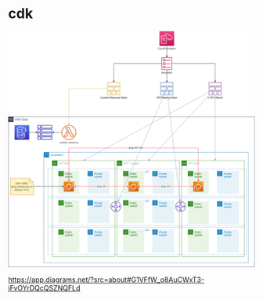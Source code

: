 # cdk

![Alt text](blog.png?raw=true "Blog cdk")

https://app.diagrams.net/?src=about#G1VFfW_o8AuCWxT3-jFvOYrDQcQSZNQFLd
